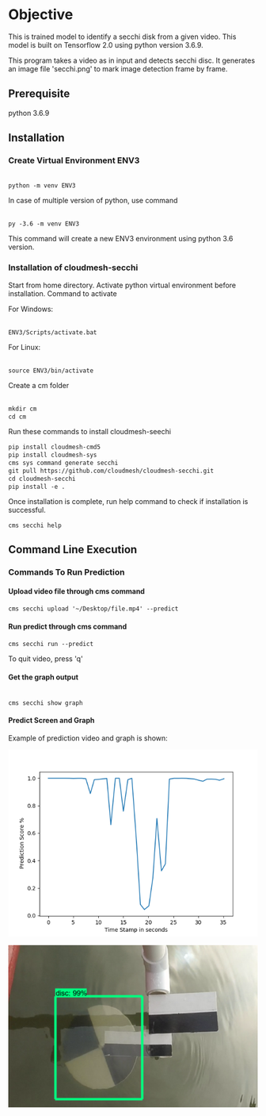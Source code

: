 # Objective

This is trained model to identify a secchi disk from a given video. This model 
is built on Tensorflow 2.0 using python version 3.6.9.

This program takes a video <valid format> as in input and detects secchi disc.
It generates an image file 'secchi.png' to mark image detection frame by frame. 

## Prerequisite

python 3.6.9

## Installation

### Create Virtual Environment ENV3

```

python -m venv ENV3

```

In case of multiple version of python, use command 

```

py -3.6 -m venv ENV3

```

This command will create a new ENV3 environment using python 3.6 version.


### Installation of cloudmesh-secchi

Start from home directory. Activate python virtual environment before installation. 
Command to activate

For Windows:

```

ENV3/Scripts/activate.bat

```

For Linux:

```

source ENV3/bin/activate

```

Create a cm folder 

```

mkdir cm
cd cm

```

Run these commands to install cloudmesh-seechi

```
pip install cloudmesh-cmd5
pip install cloudmesh-sys
cms sys command generate secchi
git pull https://github.com/cloudmesh/cloudmesh-secchi.git
cd cloudmesh-secchi
pip install -e .

```

Once installation is complete, run help command to check if installation is successful.

```
cms secchi help

```

## Command Line Execution

### Commands To Run Prediction


#### Upload video file through cms command

```
cms secchi upload '~/Desktop/file.mp4' --predict
```

#### Run predict through cms command

```
cms secchi run --predict
```

To quit video, press 'q'

#### Get the graph output

```

cms secchi show graph

```

#### Predict Screen and Graph

Example of prediction video and graph is shown:

![Output Graph](image/mygraph.png) 

![Predictor Output Image](image/Predictor_Image.png)